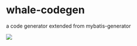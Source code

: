 # whale-codegen
a code generator extended from mybatis-generator

[![](https://jitpack.io/v/dolphinxx/whale-codegen.svg)](https://jitpack.io/#dolphinxx/whale-codegen)